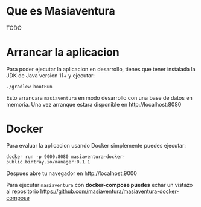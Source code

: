 # Que es Masiaventura

TODO

# Arrancar la aplicacion

Para poder ejecutar la aplicacion en desarrollo, tienes que tener instalada la JDK de Java version 11+ y ejecutar:

```shell
./gradlew bootRun
```

Esto arrancara `masiaventura` en modo desarrollo con una base de datos en memoria. Una vez arranque estara disponible en http://localhost:8080

# Docker

Para evaluar la aplicacion usando Docker simplemente puedes ejecutar:

```shell
docker run -p 9000:8080 masiaventura-docker-public.bintray.io/manager:0.1.1
```

Despues abre tu navegador en http://localhost:9000

Para ejecutar `masiaventura` con **docker-compose puedes** echar un vistazo al repositorio https://github.com/masiaventura/masiaventura-docker-compose
